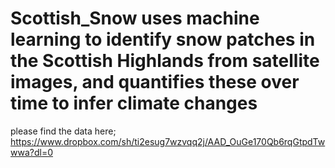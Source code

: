 # Scottish_Snow uses machine learning to identify snow patches in the Scottish Highlands from satellite images, and quantifies these over time to infer climate changes

please find the data here; https://www.dropbox.com/sh/ti2esug7wzvqq2j/AAD_OuGe170Qb6rqGtpdTwwwa?dl=0
